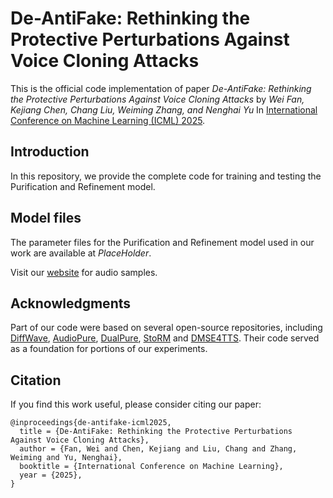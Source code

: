 # De-AntiFake: Rethinking the Protective Perturbations Against Voice Cloning Attacks
This is the official code implementation of paper *De-AntiFake: Rethinking the Protective Perturbations Against Voice Cloning Attacks*
by _Wei Fan, Kejiang Chen, Chang Liu, Weiming Zhang, and Nenghai Yu_ 
In [International Conference on Machine Learning (ICML) 2025](https://icml.cc/Conferences/2025).

## Introduction

In this repository, we provide the complete code for training and testing the Purification and Refinement model. 

## Model files

The parameter files for the Purification and Refinement model used in our work are available at _PlaceHolder_.

Visit our [website](https://de-antifake.github.io/) for audio samples.

## Acknowledgments

Part of our code were based on several open-source repositories, including [DiffWave](https://github.com/philsyn/DiffWave-unconditional), [AudioPure](https://github.com/cychomatica/AudioPure), [DualPure](https://github.com/Sec4ai/DualPure), [StoRM](https://github.com/sp-uhh/storm) and [DMSE4TTS](https://github.com/dmse4tts/DMSE4TTS). Their code served as a foundation for portions of our experiments.

## Citation
If you find this work useful, please consider citing our paper:
```
@inproceedings{de-antifake-icml2025,
  title = {De-AntiFake: Rethinking the Protective Perturbations Against Voice Cloning Attacks},
  author = {Fan, Wei and Chen, Kejiang and Liu, Chang and Zhang, Weiming and Yu, Nenghai},
  booktitle = {International Conference on Machine Learning},
  year = {2025},
}
```
